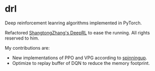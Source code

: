 # drl
Deep reinforcement leanring algorithms implemented in PyTorch.

Refactored [ShangtongZhang's DeepRL](https://github.com/ShangtongZhang/DeepRL) to ease the running. All rights reserved to him.

My contributions are:
* New implementations of PPO and VPG according to [spinningup](https://spinningup.openai.com/en/latest/).
* Optimize to replay buffer of DQN to reduce the memory footprint.
